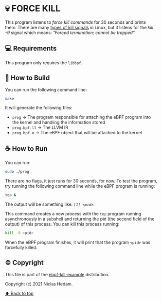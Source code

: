 # 💀 FORCE KILL

This program listens to *force kill commands* for 30 seconds and prints them.
There are many [types of kill signals](https://linux.die.net/Bash-Beginners-Guide/sect_12_01.html) in Linux, but it listens for the *kill -9* signal which means: *"Forced termination; cannot be trapped"*

## 💻 Requirements

This program only requires the `libbpf`.

## 🚀 How to Build

You can run the following command line:
```bash
make
```
It will generate the following files:
- `prog` → The program responsible for attaching the eBPF program into the kernel and handling the information stored
- `prog.bpf.ll` → The LLVM IR   
- `prog.bpf.o` → The eBPF object that will be attached to the kernel

## ☕ How to Run

You can run:
```bash
sudo ./prog
```
There are no flags, it just runs for 30 seconds, for now. To test the program, try running the following command line while the eBPF program is running:
```bash
top &
```
The output will be something like: *`[1] <pid>`*.

This command creates a new process with the `top` program running asynchronously in a subshell and returning the pid (the second field of the output) of this process. You can kill this process running:
```bash
kill -9 <pid>
```
When the eBPF program finishes, it will print that the program `<pid>` was forcefully killed.


## ©️ Copyright

This file is part of the [ebpf-kill-example](https://github.com/niclashedam/ebpf-kill-example) distribution.

Copyright (c) 2021 Niclas Hedam.

[⬆ Back to top](#force-kill)<br>